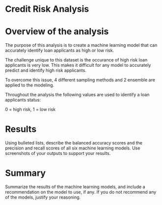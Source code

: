 # Credit Risk Analysis

# Overview of the analysis

The purpose of this analysis is to create a machine learning model that can accurately identify loan applicants as high or low risk.

The challenge unique to this dataset is the occurance of high risk loan applicants is very low. This makes it difficult for any model to accurately predict and identify high risk applicants. 

To overcome this issue, 4 different sampling methods and 2 ensemble are applied to the modeling.

Throughout the analysis the following values are used to identify a loan applicants status:

0 = high risk,
1 = low risk

# Results

Using bulleted lists, describe the balanced accuracy scores and the precision and recall scores of all six machine learning models. Use screenshots of your outputs to support your results.

# Summary

Summarize the results of the machine learning models, and include a recommendation on the model to use, if any. If you do not recommend any of the models, justify your reasoning.